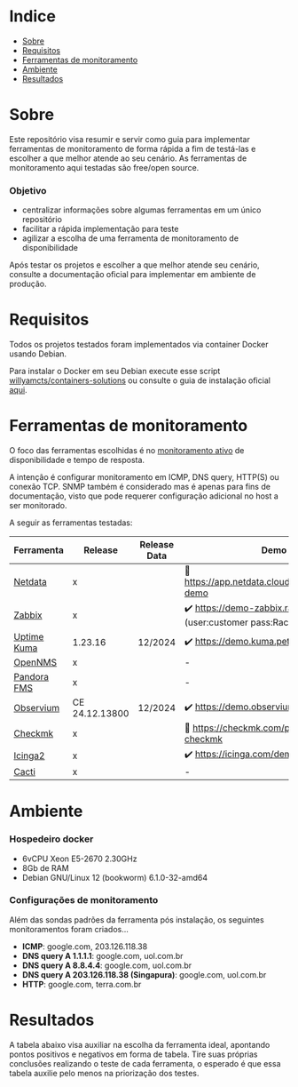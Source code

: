 # Indice
- [Sobre](#sobre)
- [Requisitos](#requisitos)
- [Ferramentas de monitoramento](#ferramentas-de-monitoramento)
- [Ambiente](#ambiente)
- [Resultados](#resultados)


# Sobre
Este repositório visa resumir e servir como guia para implementar ferramentas de monitoramento de forma rápida a fim de testá-las e escolher a que melhor atende ao seu cenário. As ferramentas de monitoramento aqui testadas são free/open source. 

### Objetivo
* centralizar informações sobre algumas ferramentas em um único repositório
* facilitar a rápida implementação para teste
* agilizar a escolha de uma ferramenta de monitoramento de disponibilidade

Após testar os projetos e escolher a que melhor atende seu cenário, consulte a documentação oficial para implementar em ambiente de produção.


# Requisitos
Todos os projetos testados foram implementados via container Docker usando Debian. 

Para instalar o Docker em seu Debian execute esse script [willyamcts/containers-solutions](https://raw.githubusercontent.com/willyamcts/containers-solutions/refs/heads/main/install-docker.sh) ou consulte o guia de instalação oficial [aqui](https://docs.docker.com/engine/install/).


# Ferramentas de monitoramento
O foco das ferramentas escolhidas é no <ins>monitoramento ativo</ins> de disponibilidade e tempo de resposta.

A intenção é configurar monitoramento em ICMP, DNS query, HTTP(S) ou conexão TCP. SNMP também é considerado mas é apenas para fins de documentação, visto que pode requerer configuração adicional no host a ser monitorado. 


A seguir as ferramentas testadas:

| Ferramenta | Release | Release Data | Demo |
|--------|---------|---------|----------|
|[Netdata](https://github.com/netdata/netdata) | x | | :e-mail: https://app.netdata.cloud/spaces/netdata-demo |
|[Zabbix](https://github.com/zabbix/zabbix) | x | | :heavy_check_mark: https://demo-zabbix.racom.eu/zabbix (user:customer pass:RacomDemo1234) |
|[Uptime Kuma](https://github.com/louislam/uptime-kuma) | 1.23.16 | 12/2024 | :heavy_check_mark: https://demo.kuma.pet/start-demo |
|[OpenNMS](https://github.com/OpenNMS/opennms) | x | | - |
|[Pandora FMS](https://github.com/pandorafms/pandorafms) | x | | - |
|[Observium](https://observium.org/) | CE 24.12.13800 | 12/2024 | :heavy_check_mark: https://demo.observium.org | 
|[Checkmk](https://github.com/Checkmk/checkmk) | x | | :e-mail: https://checkmk.com/play-with-checkmk |
|[Icinga2](https://github.com/Icinga/icinga2) | x | | :heavy_check_mark: https://icinga.com/demo |
|[Cacti](https://github.com/Cacti/cacti) | x | | - |


# Ambiente
### Hospedeiro docker
 - 6vCPU Xeon E5-2670 2.30GHz
 - 8Gb de RAM
 - Debian GNU/Linux 12 (bookworm) 6.1.0-32-amd64

### Configurações de monitoramento
Além das sondas padrões da ferramenta pós instalação, os seguintes monitoramentos foram criados...
 - **ICMP**: google.com, 203.126.118.38
 - **DNS query A 1.1.1.1**: google.com, uol.com.br
 - **DNS query A 8.8.4.4**: google.com, uol.com.br
 - **DNS query A 203.126.118.38 (Singapura)**: google.com, uol.com.br
 - **HTTP**: google.com, terra.com.br


# Resultados
A tabela abaixo visa auxiliar na escolha da ferramenta ideal, apontando pontos positivos e negativos em forma de tabela. Tire suas próprias conclusões realizando o teste de cada ferramenta, o esperado é que essa tabela auxilie pelo menos na priorização dos testes.


